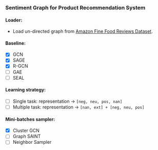 ### Sentiment Graph for Product Recommendation System

#### Loader:

- Load un-directed graph from [Amazon Fine Food Reviews Dataset](https://snap.stanford.edu/data/web-FineFoods.html).

#### Baseline:

- [x] GCN
- [x] SAGE
- [x] R-GCN  
- [ ] GAE
- [ ] SEAL

#### Learning strategy:

- [ ] Single task: representation -> `[neg, neu, pos, nan]`
- [ ] Multiple task: representation -> `[nan, ext] + [neg, neu, pos]`

#### Mini-batches sampler:

- [x] Cluster GCN
- [ ] Graph SAINT
- [ ] Neighbor Sampler